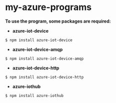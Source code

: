 # my-azure-programs

**To use the program, some packages are required:**

- **azure-iot-device**
```
$ npm install azure-iot-device
```

- **azure-iot-device-amqp**
```
$ npm install azure-iot-device-amqp
```

- **azure-iot-device-http**
```
$ npm install azure-iot-device-http
```

- **azure-iothub**
```
$ npm install azure-iothub
```

